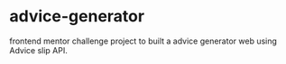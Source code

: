 # advice-generator
frontend mentor challenge project  to built a advice generator web using Advice slip API.
